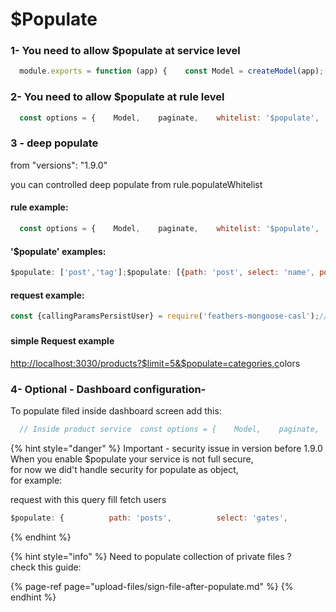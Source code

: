 # $Populate

### 1- You need to allow $populate at service level

```javascript
  module.exports = function (app) {    const Model = createModel(app);    const paginate = app.get('paginate');    const options = {      Model,      paginate,      whitelist: '$populate',    }  }
```

### 2- You need to allow $populate at rule level

```javascript
  const options = {    Model,    paginate,    whitelist: '$populate',    serviceRules: [      {        'actions': ['manage'],        'roles': ['admin'],        'populateWhitelist': ['categories'] // Alow admin to populate categories      },    ],  };
```

### 3 - deep populate 

from "versions": "1.9.0"

you can  controlled deep populate from rule.populateWhitelist

#### rule example:

```javascript
  const options = {    Model,    paginate,    whitelist: '$populate',    serviceRules: [      // rule example that allow the user to populate posts and post tags      {        actions: ['read'],        populateWhitelist: ['post', 'post.tags']      },      // rule example that allow the user to populate and post tags but select only the tag name      {        actions: ['read'],        populateWhitelist: ['post', {path: 'post.tags', select: ['name']}]      },    ],  };
```

#### '$populate' examples:

```javascript
$populate: ['post','tag'];$populate: [{path: 'post', select: 'name', populate: 'tag'}];$populate: [{path: 'post', select: 'name', populate: {path: 'tag', select: 'name'}];
```

#### request example:

```javascript
const {callingParamsPersistUser} = require('feathers-mongoose-casl');// We use callingParamsPersistUser to persist user abilities when the request call from the server// in this user get response with the populate post, and each tag inside the post will be populate but he// will get only the name fields// user will not be populate , it is now allowed by the populateWhitelistconst res = await context.app.service('some-service').find(callingParamsPersistUser(context.params, {  query: {    '$populate':    [{      path: 'post',      'populate': {        path: 'tags',        select: 'name, rating'      }    },    'user'    ]  }}));
```

### 

#### simple Request example

[http://localhost:3030/products?$limit=5&$populate=categories,c](http://localhost:3030/trainings?$limit=5&$populate=players,trainers)olors

### 4- Optional - Dashboard configuration-

To populate filed inside  dashboard screen add this:

```javascript
  // Inside product service  const options = {    Model,    paginate,    serviceRules: [      {        'actions': ['manage'],        'roles': ['admin'],        'populateWhitelist': ['categories'] // Alow admin to populate categories      },    ],    dashboardConfig: {      populate: ['categories'] // add categories to dashboard populate query    },  };
```

{% hint style="danger" %}
Important - security issue in version before 1.9.0  
When you enable $populate your service is not full secure,  
for now we did't handle security for populate as object,  
for example:

request with this query fill fetch users

```javascript
$populate: {          path: 'posts',          select: 'gates',          populate: {            path: 'users',            populate: {              path: 'office'            }          }}
```
{% endhint %}

{% hint style="info" %}
Need to populate collection of private files ?  
check this guide:  


{% page-ref page="upload-files/sign-file-after-populate.md" %}
{% endhint %}

